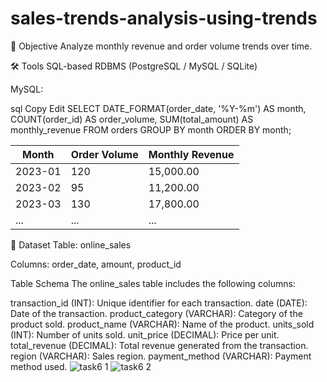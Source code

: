 # sales-trends-analysis-using-trends

🎯 Objective
Analyze monthly revenue and order volume trends over time.

🛠️ Tools
SQL-based RDBMS (PostgreSQL / MySQL / SQLite)

MySQL:

sql
Copy
Edit
SELECT
    DATE_FORMAT(order_date, '%Y-%m') AS month,
    COUNT(order_id) AS order_volume,
    SUM(total_amount) AS monthly_revenue
FROM orders
GROUP BY month
ORDER BY month;

| Month   | Order Volume | Monthly Revenue |
| ------- | ------------ | --------------- |
| 2023-01 | 120          | 15,000.00       |
| 2023-02 | 95           | 11,200.00       |
| 2023-03 | 130          | 17,800.00       |
| ...     | ...          | ...             |

📘 Dataset
Table: online_sales

Columns: order_date, amount, product_id

Table Schema
The online_sales table includes the following columns:

transaction_id (INT): Unique identifier for each transaction.
date (DATE): Date of the transaction.
product_category (VARCHAR): Category of the product sold.
product_name (VARCHAR): Name of the product.
units_sold (INT): Number of units sold.
unit_price (DECIMAL): Price per unit.
total_revenue (DECIMAL): Total revenue generated from the transaction.
region (VARCHAR): Sales region.
payment_method (VARCHAR): Payment method used.
![task6 1](https://github.com/user-attachments/assets/9c623a47-8e8b-418e-a240-800899ee977c)
![task6 2](https://github.com/user-attachments/assets/8996110a-4673-491a-a679-d4846e93c5a1)

